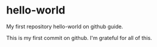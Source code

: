 # hello-world
My first repository hello-world on github guide.

This is my first commit on github. I'm grateful for all of this.
